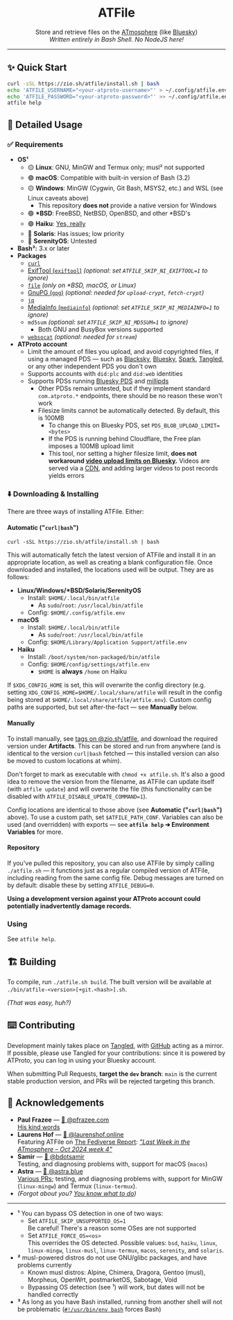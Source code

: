<h1 align="center">
    ATFile
</h1>

<p align="center">
    Store and retrieve files on the <a href="https://atproto.com/">ATmosphere</a> (like <a href="https://bsky.app">Bluesky</a>)<br />
    <em>Written entirely in Bash Shell. No <span title="Deno is pretty cool tho">NodeJS</span> here!</em>
</p>

<hr />

## ✨ Quick Start

```sh
curl -sSL https://zio.sh/atfile/install.sh | bash
echo 'ATFILE_USERNAME="<your-atproto-username>"' > ~/.config/atfile.env # e.g. alice.bsky.social, did:plc:vdjlpwlhbnug4fnjodwr3vzh, did:web:twitter.com
echo 'ATFILE_PASSWORD="<your-atproto-password>"' >> ~/.config/atfile.env
atfile help
```

## 👀 Detailed Usage

### ✅ Requirements

* **OS¹**
    * 🟡 **Linux**: GNU, MinGW and Termux only; musl² not supported
    * 🟢 **macOS**: Compatible with built-in version of Bash (3.2)
    * 🟡 **Windows**: MinGW (Cygwin, Git Bash, MSYS2, etc.) and WSL (see Linux caveats above)
        * This repository **does not** provide a native version for Windows
    * 🟢 __*BSD__: FreeBSD, NetBSD, OpenBSD, and other *BSD's
    * 🟢 **Haiku**: [Yes, really](https://bsky.app/profile/did:plc:kv7sv4lynbv5s6gdhn5r5vcw/post/3lboqznyqgs26)
    * 🔴 **Solaris**: <span title="Don't we all?">Has issues</span>; low priority
    * 🔴 **SerenityOS**: Untested
* **Bash³:** 3.x or later
* **Packages**
    * [`curl`](https://curl.se)
    * [ExifTool (`exiftool`)](https://exiftool.org) _(optional: set `ATFILE_SKIP_NI_EXIFTOOL=1` to ignore)_
    * [`file`](https://www.darwinsys.com/file) _(only on *BSD, macOS, or Linux)_
    * [GnuPG (`gpg`)](https://gnupg.org) _(optional: needed for `upload-crypt`, `fetch-crypt`)_
    * [`jq`](https://jqlang.github.io/jq)
    * [MediaInfo (`mediainfo`)](https://mediaarea.net/en/MediaInfo) _(optional: set `ATFILE_SKIP_NI_MEDIAINFO=1` to ignore)_
    * `md5sum` _(optional: set `ATFILE_SKIP_NI_MD5SUM=1` to ignore)_
        * Both GNU and BusyBox versions supported
    * [`websocat`](https://github.com/vi/websocat) _(optional: needed for `stream`)_
* **ATProto account**
    * Limit the amount of files you upload, and avoid copyrighted files, if using a managed PDS &mdash; such as [Blacksky](https://pds.blacksky.app), [Bluesky](https://bsky.social), [Spark](https://pds.sprk.so), [Tangled](https://tngl.sh), or any other independent PDS you don't own
    * Supports accounts with `did:plc` and `did:web` identities
    * Supports PDSs running [Bluesky PDS](https://github.com/bluesky-social/pds) and [millipds](https://github.com/DavidBuchanan314/millipds)
      * Other PDSs remain untested, but if they implement standard `com.atproto.*` endpoints, there should be no reason these won't work
      * Filesize limits cannot be automatically detected. By default, this is 100MB
          * To change this on Bluesky PDS, set `PDS_BLOB_UPLOAD_LIMIT=<bytes>`
          * If the PDS is running behind Cloudflare, the Free plan imposes a 100MB upload limit
          * This tool, nor setting a higher filesize limit, **does not workaround [video upload limits on Bluesky](https://bsky.social/about/blog/09-11-2024-video).** Videos are served via a [CDN](https://video.bsky.app), and adding larger videos to post records yields errors

### ⬇️ Downloading & Installing

There are three ways of installing ATFile. Either:

#### Automatic ("`curl|bash`")

```
curl -sSL https://zio.sh/atfile/install.sh | bash
```

This will automatically fetch the latest version of ATFile and install it in an appropriate location, as well as creating a blank configuration file. Once downloaded and installed, the locations used will be output. They are as follows:

* __Linux/Windows/*BSD/Solaris/SerenityOS__
  * Install: `$HOME/.local/bin/atfile`
    * As `sudo`/`root`: `/usr/local/bin/atfile`
  * Config: `$HOME/.config/atfile.env`
* **macOS**
  * Install: `$HOME/.local/bin/atfile`
    * As `sudo`/`root`: `/usr/local/bin/atfile`
  * Config: `$HOME/Library/Application Support/atfile.env`
* **Haiku**
  * Install: `/boot/system/non-packaged/bin/atfile`
  * Config: `$HOME/config/settings/atfile.env`
    * `$HOME` is **always** `/home` on Haiku

If `$XDG_CONFIG_HOME` is set, this will overwrite the config directory (e.g. setting `XDG_CONFIG_HOME=$HOME/.local/share/atfile` will result in the config being stored at `$HOME/.local/share/atfile/atfile.env`). Custom config paths are supported, but set after-the-fact &mdash; see **Manually** below.

#### Manually

To install manually, see [tags on @zio.sh/atfile](https://tangled.sh/@zio.sh/atfile/tags), and download the required version under **Artifacts**. This can be stored and run from anywhere (and is identical to the version `curl|bash` fetched &mdash; this installed version can also be moved to custom locations at whim).

Don't forget to mark as executable with `chmod +x atfile.sh`. It's also a good idea to remove the version from the filename, as ATFile can update itself (with `atfile update`) and will overwrite the file (this functionality can be disabled with `ATFILE_DISABLE_UPDATE_COMMAND=1`).

Config locations are identical to those above (see **Automatic ("`curl|bash`")** above). To use a custom path, set `$ATFILE_PATH_CONF`. Variables can also be used (and overridden) with exports &mdash; see **`atfile help` ➔ Environment Variables** for more.

#### Repository

If you've pulled this repository, you can also use ATFile by simply calling `./atfile.sh` &mdash; it functions just as a regular compiled version of ATFile, including reading from the same config file. Debug messages are turned on by default: disable these by setting `ATFILE_DEBUG=0`.

**Using a development version against your ATProto account could potentially inadvertently damage records.**

### Using

See `atfile help`.

## 🏗️ Building

To compile, run `./atfile.sh build`. The built version will be available at `./bin/atfile-<version>[+git.<hash>].sh`.

_(That was easy, huh?)_

## ⌨️ Contributing

Development mainly takes place on [Tangled](https://tangled.sh/@zio.sh/atfile), with [GitHub](https://github.com/ziodotsh/atfile) acting as a mirror. If possible, please use Tangled for your contributions: since it is powered by ATProto, you can log in using your Bluesky account.

When submitting Pull Requests, **target the `dev` branch**: `main` is the current stable production version, and PRs will be rejected targeting this branch.

## 🤝 Acknowledgements

* **Paul Frazee** &mdash; [🦋 @pfrazee.com](https://bsky.app/profile/did:plc:ragtjsm2j2vknwkz3zp4oxrd)<br /><a href="https://bsky.app/profile/did:plc:ragtjsm2j2vknwkz3zp4oxrd/post/3l63zzvthqj2o">His kind words</a>
* **Laurens Hof** &mdash; [🦋 @laurenshof.online](https://bsky.app/profile/did:plc:mdjhvva6vlrswsj26cftjttd)<br />Featuring ATFile on [The Fediverse Report](https://fediversereport.com): _["Last Week in the ATmosphere – Oct 2024 week 4"](https://fediversereport.com/last-week-in-the-atmosphere-oct-2024-week-4/)_
* **Samir** &mdash; [🐙 @bdotsamir](https://github.com/bdotsamir)<br />Testing, and diagnosing problems with, support for macOS (`macos`)
* **Astra** &mdash; [🦋 @astra.blue](https://bsky.app/profile/did:plc:ejy6lkhb72rxvkk57tnrmpjl)<br />[Various PRs](https://github.com/ziodotsh/atfile/pulls?q=is%3Apr+author%3Aastravexton); testing, and diagnosing problems with, support for MinGW (`linux-mingw`) and Termux (`linux-termux`).
* _(Forgot about you? [You know what to do](https://tangled.sh/@zio.sh/atfile/pulls/new))_

---

* **¹** You can bypass OS detection in one of two ways:
    * Set `ATFILE_SKIP_UNSUPPORTED_OS=1`<br />Be careful! There's a reason some OSes are not supported
    * Set `ATFILE_FORCE_OS=<os>`<br />This overrides the OS detected. Possible values: `bsd`, `haiku`, `linux`, `linux-mingw`, `linux-musl`, `linux-termux`, `macos`, `serenity`, and `solaris`.
* **²** musl-powered distros do not use GNU/glibc packages, and have problems currently
    * Known musl distros: Alpine, Chimera, Dragora, Gentoo (musl), Morpheus, OpenWrt, postmarketOS, Sabotage, Void
    * Bypassing OS detection (see ¹) will work, but dates will not be handled correctly
* **³** As long as you have Bash installed, running from another shell will not be problematic ([`#!/usr/bin/env bash`](https://tangled.sh/@zio.sh/atfile/blob/main/atfile-install.sh#L1) forces Bash)
